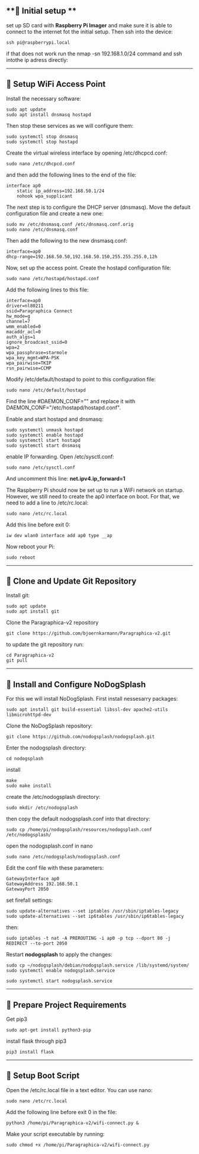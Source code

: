 ## **📡 Initial setup **

set up SD card with **Raspberry Pi Imager** and make sure it is able to connect to the internet fot the initial setup. Then ssh into the device:

```
ssh pi@raspberrypi.local
```

if that does not work run the nmap -sn 192.168.1.0/24 command and ssh intothe ip adress directly: 

---
## **📡 Setup WiFi Access Point**

Install the necessary software:

```
sudo apt update
sudo apt install dnsmasq hostapd
```

Then stop these services as we will configure them:
```
sudo systemctl stop dnsmasq
sudo systemctl stop hostapd
```

Create the virtual wireless interface by opening /etc/dhcpcd.conf:
```
sudo nano /etc/dhcpcd.conf
```
and then add the following lines to the end of the file: 
```
interface ap0
    static ip_address=192.168.50.1/24
    nohook wpa_supplicant
```

The next step is to configure the DHCP server (dnsmasq). Move the default configuration file and create a new one:
```
sudo mv /etc/dnsmasq.conf /etc/dnsmasq.conf.orig  
sudo nano /etc/dnsmasq.conf
```
Then add the following to the new dnsmasq.conf:
```
interface=ap0
dhcp-range=192.168.50.50,192.168.50.150,255.255.255.0,12h
```
Now, set up the access point. Create the hostapd configuration file:
```
sudo nano /etc/hostapd/hostapd.conf
```
Add the following lines to this file:

```
interface=ap0
driver=nl80211
ssid=Paragraphica Connect
hw_mode=g
channel=7
wmm_enabled=0
macaddr_acl=0
auth_algs=1
ignore_broadcast_ssid=0
wpa=2
wpa_passphrase=starmole
wpa_key_mgmt=WPA-PSK
wpa_pairwise=TKIP
rsn_pairwise=CCMP
```

Modify /etc/default/hostapd to point to this configuration file:
```
sudo nano /etc/default/hostapd
```

Find the line #DAEMON_CONF="" and replace it with DAEMON_CONF="/etc/hostapd/hostapd.conf".

Enable and start hostapd and dnsmasq:
```
sudo systemctl unmask hostapd
sudo systemctl enable hostapd
sudo systemctl start hostapd
sudo systemctl start dnsmasq
```

enable IP forwarding. Open /etc/sysctl.conf:

```
sudo nano /etc/sysctl.conf
```

And uncomment this line: **net.ipv4.ip_forward=1**

The Raspberry Pi should now be set up to run a WiFi network on startup. However, we still need to create the ap0 interface on boot. For that, we need to add a line to /etc/rc.local:

```
sudo nano /etc/rc.local
```

Add this line before exit 0:
```
iw dev wlan0 interface add ap0 type __ap
```

Now reboot your Pi:
```
sudo reboot
```
---
## **💾 Clone and Update Git Repository**

Install git: 
```
sudo apt update
sudo apt install git
```

Clone the Paragraphica-v2 repository

```
git clone https://github.com/bjoernkarmann/Paragraphica-v2.git
```

to update the git repository run: 
```
cd Paragraphica-v2
git pull
```
---
## **🚪 Install and Configure NoDogSplash**

For this we will install NoDogSplash. First install nessesarry packages: 

```
sudo apt install git build-essential libssl-dev apache2-utils libmicrohttpd-dev
```

Clone the NoDogSplash repository: 
```
git clone https://github.com/nodogsplash/nodogsplash.git
```
Enter the nodogsplash directory:
```
cd nodogsplash
```
install
```
make
sudo make install
```
create the /etc/nodogsplash directory:
```
sudo mkdir /etc/nodogsplash
```
then copy the default nodogsplash.conf into that directory:
```
sudo cp /home/pi/nodogsplash/resources/nodogsplash.conf /etc/nodogsplash/
```
open the nodogsplash.conf in nano
```
sudo nano /etc/nodogsplash/nodogsplash.conf
```
Edit the conf file with these parameters:
```
GatewayInterface ap0
GatewayAddress 192.168.50.1  
GatewayPort 2050
```
set firefall settings:
```
sudo update-alternatives --set iptables /usr/sbin/iptables-legacy
sudo update-alternatives --set ip6tables /usr/sbin/ip6tables-legacy
```
then:
```
sudo iptables -t nat -A PREROUTING -i ap0 -p tcp --dport 80 -j REDIRECT --to-port 2050
```
Restart **nodogsplash** to apply the changes:

```
sudo cp ~/nodogsplash/debian/nodogsplash.service /lib/systemd/system/
sudo systemctl enable nodogsplash.service 

sudo systemctl start nodogsplash.service 
```
---
## **🚨 Prepare Project Requirements**

Get pip3
```
sudo apt-get install python3-pip
```
install flask through pip3
```
pip3 install flask
```
---
## **🥾 Setup Boot Script**

Open the /etc/rc.local file in a text editor. You can use nano:
```
sudo nano /etc/rc.local
```
Add the following line before exit 0 in the file:
```
python3 /home/pi/Paragraphica-v2/wifi-connect.py &
```

Make your script executable by running:
```
sudo chmod +x /home/pi/Paragraphica-v2/wifi-connect.py
```